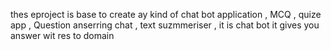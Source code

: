 thes eproject is base to create ay kind of chat bot application , MCQ , quize app , Question anserring chat ,
text suzmmeriser , it is chat bot it gives you answer wit res to domain 